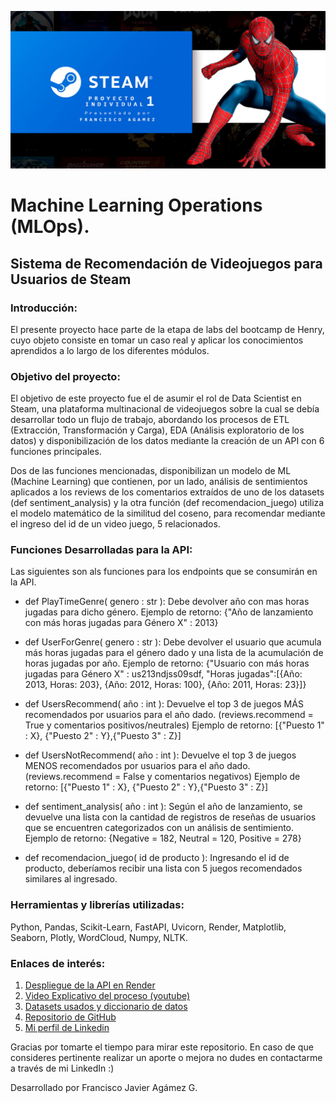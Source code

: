![Texto alternativo](assets/PresentacionSteam.jpg)


# Machine Learning Operations (MLOps).

## Sistema de Recomendación de Videojuegos para Usuarios de Steam

### Introducción:

El presente proyecto hace parte de la etapa de labs del bootcamp de Henry, cuyo objeto consiste en tomar un caso real y aplicar los conocimientos aprendidos a lo largo de los diferentes módulos. 

### Objetivo del proyecto:

El objetivo de este proyecto fue el de asumir el rol de Data Scientist en Steam, una plataforma multinacional de videojuegos sobre la cual se debía desarrollar todo un flujo de trabajo, abordando los procesos de ETL (Extracción, Transformación y Carga), EDA (Análisis exploratorio de los datos) y disponibilización de los datos mediante la creación de un API con 6 funciones principales. 

Dos de las funciones mencionadas, disponibilizan un modelo de ML (Machine Learning) que contienen, por un lado, análisis de sentimientos aplicados a los reviews de los comentarios extraídos de uno de los datasets (def sentiment_analysis) y la otra función (def recomendacion_juego) utiliza el modelo matemático de la similitud del coseno, para recomendar mediante el ingreso del id de un video juego, 5 relacionados.

### Funciones Desarrolladas para la API:

Las siguientes son als funciones para los endpoints que se consumirán en la API.

- def PlayTimeGenre( genero : str ): Debe devolver año con mas horas jugadas para dicho género.
Ejemplo de retorno: {"Año de lanzamiento con más horas jugadas para Género X" : 2013}

- def UserForGenre( genero : str ): Debe devolver el usuario que acumula más horas jugadas para el género dado y una lista de la acumulación de horas jugadas por año.
Ejemplo de retorno: {"Usuario con más horas jugadas para Género X" : us213ndjss09sdf, "Horas jugadas":[{Año: 2013, Horas: 203}, {Año: 2012, Horas: 100}, {Año: 2011, Horas: 23}]}

- def UsersRecommend( año : int ): Devuelve el top 3 de juegos MÁS recomendados por usuarios para el año dado. (reviews.recommend = True y comentarios positivos/neutrales)
Ejemplo de retorno: [{"Puesto 1" : X}, {"Puesto 2" : Y},{"Puesto 3" : Z}]

- def UsersNotRecommend( año : int ): Devuelve el top 3 de juegos MENOS recomendados por usuarios para el año dado. (reviews.recommend = False y comentarios negativos)
Ejemplo de retorno: [{"Puesto 1" : X}, {"Puesto 2" : Y},{"Puesto 3" : Z}]

- def sentiment_analysis( año : int ): Según el año de lanzamiento, se devuelve una lista con la cantidad de registros de reseñas de usuarios que se encuentren categorizados con un análisis de sentimiento.
Ejemplo de retorno: {Negative = 182, Neutral = 120, Positive = 278}

- def recomendacion_juego( id de producto ): Ingresando el id de producto, deberíamos recibir una lista con 5 juegos recomendados similares al ingresado.

### Herramientas y librerías utilizadas: 

Python, Pandas, Scikit-Learn, FastAPI, Uvicorn, Render, Matplotlib, Seaborn, Plotly, WordCloud, Numpy, NLTK.

### Enlaces de interés:

1. [Despliegue de la API en Render ](https://pi1-mlops-ew6o.onrender.com/)
2. [Video Explicativo del proceso (youtube) ](https://youtu.be/W_x8cJtv-jc)
3. [Datasets usados y diccionario de datos ](https://drive.google.com/drive/folders/1H5C77FkcfqbtCTbPYQLWuT1mkuLT5TWO?usp=drive_link)
4.  [Repositorio de GitHub](https://github.com/franciscoagamez/PI1-MLOPs)
5. [Mi perfil de Linkedin ](https://www.linkedin.com/in/francisco-ag%C3%A1mez-bb132857)

Gracias por tomarte el tiempo para mirar este repositorio. En caso de que consideres pertinente realizar un aporte o mejora no dudes en contactarme a través de mi LinkedIn :)

Desarrollado por Francisco Javier Agámez G.
